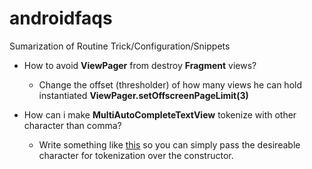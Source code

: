 # androidfaqs
Sumarization of Routine Trick/Configuration/Snippets


- How to avoid __ViewPager__ from destroy __Fragment__ views?
  - Change the offset (thresholder) of how many views he can hold instantiated __ViewPager.setOffscreenPageLimit(3)__

- How can i make __MultiAutoCompleteTextView__ tokenize with other character than comma?
  - Write something like [this](https://github.com/vyscond/androidfaqs/blob/master/TheWayItShouldBeDoneTokenizer.java) so you can simply pass the desireable character for tokenization over the constructor.
